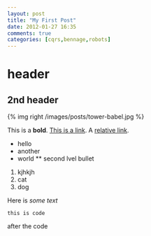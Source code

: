 ```yaml
---
layout: post
title: "My First Post"
date: 2012-01-27 16:35
comments: true
categories: [cqrs,bennage,robots]
---
```


# header
## 2nd header

{% img right /images/posts/tower-babel.jpg %}

This is a **bold**. [This is a link](http://dev.bennage.com). A [relative link](/blog).

* hello
* another
* world
** second lvel bullet

1. kjhkjh
2. cat
3. dog

Here is _some text_

	this is code

after the code